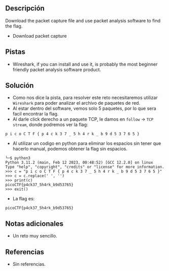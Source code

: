 ## Descripción
Download the packet capture file and use packet analysis software to find the flag.
- Download packet capture

## Pistas
- Wireshark, if you can install and use it, is probably the most beginner friendly packet analysis software product.

## Solución
- Como nos dice la pista, para resolver este reto necesitaremos utilizar `Wireshark` para poder analizar el archivo de paquetes de red.
- Al estar dentro del software, vemos solo 5 paquetes, por lo que sera facil encontrar la flag.
- Al darle click derecho a un paquete TCP, le damos en `follow` -> `TCP stream`, donde podremos ver la flag:

```
p i c o C T F { p 4 c k 3 7 _ 5 h 4 r k _ b 9 d 5 3 7 6 5 }
```

- Al utilizar un codigo en python para eliminar los espacios sin tener que hacerlo manual, podemos obtener la flag sin espacios.

```shell()
└─$ python3            
Python 3.11.2 (main, Feb 12 2023, 00:48:52) [GCC 12.2.0] on linux
Type "help", "copyright", "credits" or "license" for more information.
>>> c = "p i c o C T F { p 4 c k 3 7 _ 5 h 4 r k _ b 9 d 5 3 7 6 5 }"
>>> c = c.replace(' ', '')
>>> print(c)
picoCTF{p4ck37_5h4rk_b9d53765}
>>> exit()
```

- La flag es: 

```bash()
picoCTF{p4ck37_5h4rk_b9d53765}
```

## Notas adicionales
- Un reto muy sencillo.

## Referencias
- Sin referencias.
